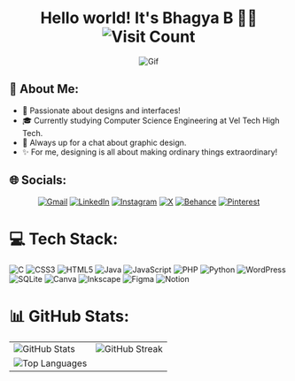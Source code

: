 <h1 align="center">
  Hello world! It's Bhagya B 👋🏼 <br>
  <img src="https://visitcount.itsvg.in/api?id=Bhagya-06&icon=0&color=10" alt="Visit Count" >
</h1>

<div align="center">
  <img src="https://i.giphy.com/media/v1.Y2lkPTc5MGI3NjExMWd6bWwwMmkyM2szcmFtb3dmMDUycjQzYWU2emRxYXJ6ZXYyZzliaiZlcD12MV9pbnRlcm5hbF9naWZfYnlfaWQmY3Q9Zw/L1R1tvI9svkIWwpVYr/giphy.gif" alt="Gif" >
</div>

<h2 style="flex: 1; border:none; text-decoration: none;">💫 About Me:</h2>

- 🤩 Passionate about designs and interfaces!
- 🎓 Currently studying Computer Science Engineering at Vel Tech High Tech.
- 💬 Always up for a chat about graphic design.
- ✨ For me, designing is all about making ordinary things extraordinary!

## 🌐 Socials:

<div align="center">
  <a href="mailto:bhagya6balaji@gmail.com"><img alt="Gmail" src="https://img.shields.io/badge/Gmail-D14836?style=for-the-badge&logo=gmail&logoColor=white" /></a>
  <a href="https://www.linkedin.com/in/bhagya-b-designer/"><img alt="LinkedIn" src="https://img.shields.io/badge/linkedin-%230077B5.svg?style=for-the-badge&logo=linkedin&logoColor=white" /></a>
  <a href="https://instagram.com/bhagya._.63"><img alt="Instagram" src="https://img.shields.io/badge/instagram-%23E4405F.svg?style=for-the-badge&logo=Instagram&logoColor=white" /></a>
  <a href="https://x.com/https://x.com/Bhagya77425867"><img alt="X" src="https://img.shields.io/badge/x-%231DA1F2.svg?style=for-the-badge&logo=x&logoColor=white" /></a>
  <a href="https://www.behance.net/bhagyabalaji"><img alt="Behance" src="https://img.shields.io/badge/Behance-1769ff?style=for-the-badge&logo=behance&logoColor=white" /></a>
  <a href="https://pinterest.com/https://in.pinterest.com/bhagya6balaji/"><img alt="Pinterest" src="https://img.shields.io/badge/Pinterest-%23E60023.svg?style=for-the-badge&logo=Pinterest&logoColor=white" /></a>
</div>


# 💻 Tech Stack:
![C](https://img.shields.io/badge/c-%2300599C.svg?style=for-the-badge&logo=c&logoColor=white)
![CSS3](https://img.shields.io/badge/css3-%231572B6.svg?style=for-the-badge&logo=css3&logoColor=white)
![HTML5](https://img.shields.io/badge/html5-%23E34F26.svg?style=for-the-badge&logo=html5&logoColor=white)
![Java](https://img.shields.io/badge/java-%23ED8B00.svg?style=for-the-badge&logo=openjdk&logoColor=white)
![JavaScript](https://img.shields.io/badge/javascript-%23323330.svg?style=for-the-badge&logo=javascript&logoColor=%23F7DF1E)
![PHP](https://img.shields.io/badge/php-%23777BB4.svg?style=for-the-badge&logo=php&logoColor=white)
![Python](https://img.shields.io/badge/python-3670A0?style=for-the-badge&logo=python&logoColor=ffdd54)
![WordPress](https://img.shields.io/badge/WordPress-%23117AC9.svg?style=for-the-badge&logo=WordPress&logoColor=white)
![SQLite](https://img.shields.io/badge/sqlite-%2307405e.svg?style=for-the-badge&logo=sqlite&logoColor=white)
![Canva](https://img.shields.io/badge/Canva-%2300C4CC.svg?style=for-the-badge&logo=Canva&logoColor=white)
![Inkscape](https://img.shields.io/badge/Inkscape-e0e0e0?style=for-the-badge&logo=inkscape&logoColor=080A13)
![Figma](https://img.shields.io/badge/figma-%23F24E1E.svg?style=for-the-badge&logo=figma&logoColor=white)
![Notion](https://img.shields.io/badge/Notion-%23000000.svg?style=for-the-badge&logo=notion&logoColor=white)

# 📊 GitHub Stats:

<div align="center">
  <table>
    <tr>
      <td>
        <img src="https://github-readme-stats.vercel.app/api?username=Bhagya-06&theme=radical&hide_border=false&include_all_commits=false&count_private=false" alt="GitHub Stats">
      </td>
      <td>
        <img src="https://github-readme-streak-stats.herokuapp.com/?user=Bhagya-06&theme=radical&hide_border=false" alt="GitHub Streak">
      </td>
    </tr>
    <tr>
      <td>
        <img src="https://github-readme-stats.vercel.app/api/top-langs/?username=Bhagya-06&theme=radical&hide_border=false&include_all_commits=false&count_private=false&layout=compact" alt="Top Languages">
      </td>
    </tr>
  </table>


  
</div>


